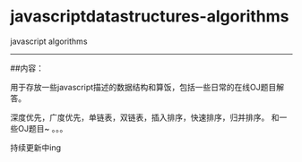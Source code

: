 # javascriptdatastructures-algorithms
javascript algorithms 

---

##内容：

用于存放一些javascript描述的数据结构和算饭，包括一些日常的在线OJ题目解答。

深度优先，广度优先，单链表，双链表，插入排序，快速排序，归并排序。
和一些OJ题目~ 。。。

持续更新中ing

